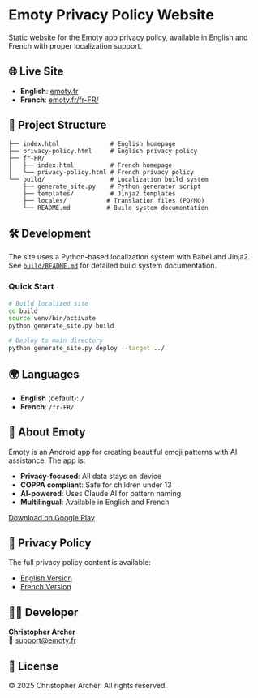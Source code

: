 # Emoty Privacy Policy Website

Static website for the Emoty app privacy policy, available in English and French with proper localization support.

## 🌐 Live Site

- **English**: [emoty.fr](https://emoty.fr)
- **French**: [emoty.fr/fr-FR/](https://emoty.fr/fr-FR/)

## 📁 Project Structure

```
├── index.html              # English homepage
├── privacy-policy.html     # English privacy policy
├── fr-FR/
│   ├── index.html          # French homepage
│   └── privacy-policy.html # French privacy policy
└── build/                  # Localization build system
    ├── generate_site.py    # Python generator script
    ├── templates/          # Jinja2 templates
    ├── locales/           # Translation files (PO/MO)
    └── README.md          # Build system documentation
```

## 🛠️ Development

The site uses a Python-based localization system with Babel and Jinja2. See [`build/README.md`](build/README.md) for detailed build system documentation.

### Quick Start

```bash
# Build localized site
cd build
source venv/bin/activate
python generate_site.py build

# Deploy to main directory
python generate_site.py deploy --target ../
```

## 🌍 Languages

- **English** (default): `/`
- **French**: `/fr-FR/`

## 📱 About Emoty

Emoty is an Android app for creating beautiful emoji patterns with AI assistance. The app is:

- **Privacy-focused**: All data stays on device
- **COPPA compliant**: Safe for children under 13
- **AI-powered**: Uses Claude AI for pattern naming
- **Multilingual**: Available in English and French

[Download on Google Play](https://play.google.com/store/apps/details?id=com.carcher.emoty)

## 📄 Privacy Policy

The full privacy policy content is available:
- [English Version](https://emoty.fr/privacy-policy)
- [French Version](https://emoty.fr/fr-FR/privacy-policy)

## 👨‍💻 Developer

**Christopher Archer**  
📧 support@emoty.fr  

## 📄 License

© 2025 Christopher Archer. All rights reserved.